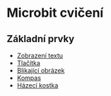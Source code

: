 # Microbit cvičení

## Základní prvky

- <a href="https://makecode.microbit.org/#tutorial:github:jerabina/microbit-navody/tutorial-zobrazeni-textu" target="_blank">Zobrazení textu</a>
- <a href="https://makecode.microbit.org/#tutorial:github:jerabina/microbit-navody/tutorial-tlacitka" target="_blank">Tlačítka</a>
- <a href="https://makecode.microbit.org/#tutorial:github:jerabina/microbit-navody/tutorial-obrazce" target="_blank">Blikající obrázek</a>
- <a href="https://makecode.microbit.org/#tutorial:github:jerabina/microbit-navody/tutorial-kompas" target="_blank">Kompas</a>
- <a href="https://makecode.microbit.org/#tutorial:github:jerabina/microbit-navody/tutorial-kostka" target="_blank">Házecí kostka</a>